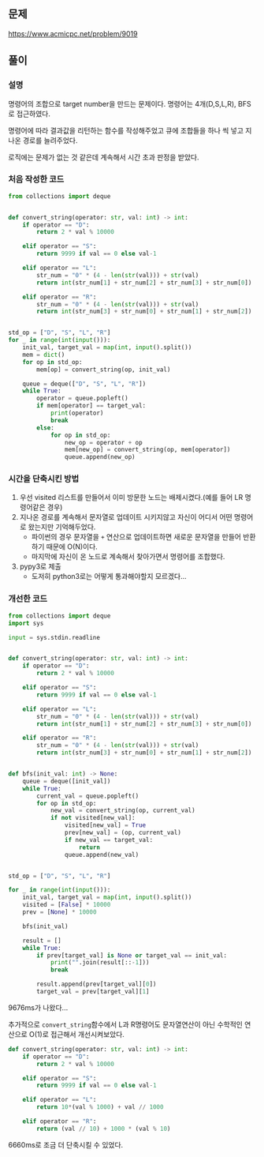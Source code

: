 ## 문제

https://www.acmicpc.net/problem/9019


## 풀이

### 설명

명령어의 조합으로 target number을 만드는 문제이다. 명령어는 4개(D,S,L,R), BFS로 접근하였다.

명령어에 따라 결과값을 리턴하는 함수를 작성해주었고 큐에 조합들을 하나 씩 넣고 지나온 경로를 늘려주었다.

로직에는 문제가 없는 것 같은데 계속해서 시간 초과 판정을 받았다.

### 처음 작성한 코드
```python
from collections import deque


def convert_string(operator: str, val: int) -> int:
    if operator == "D":
        return 2 * val % 10000

    elif operator == "S":
        return 9999 if val == 0 else val-1

    elif operator == "L":
        str_num = "0" * (4 - len(str(val))) + str(val)
        return int(str_num[1] + str_num[2] + str_num[3] + str_num[0])

    elif operator == "R":
        str_num = "0" * (4 - len(str(val))) + str(val)
        return int(str_num[3] + str_num[0] + str_num[1] + str_num[2])


std_op = ["D", "S", "L", "R"]
for _ in range(int(input())):
    init_val, target_val = map(int, input().split())
    mem = dict()
    for op in std_op:
        mem[op] = convert_string(op, init_val)

    queue = deque(["D", "S", "L", "R"])
    while True:
        operator = queue.popleft()
        if mem[operator] == target_val:
            print(operator)
            break
        else:
            for op in std_op:
                new_op = operator + op
                mem[new_op] = convert_string(op, mem[operator])
                queue.append(new_op)
```


### 시간을 단축시킨 방법
1. 우선 visited 리스트를 만들어서 이미 방문한 노드는 배제시켰다.(예를 들어 LR 명령어같은 경우)
2. 지나온 경로를 계속해서 문자열로 업데이트 시키지않고 자신이 어디서 어떤 명령어로 왔는지만 기억해두었다.
    - 파이썬의 경우 문자열을 `+` 연산으로 업데이트하면 새로운 문자열을 만들어 반환하기 때문에 O(N)이다.
    - 마지막에 자신이 온 노드로 계속해서 찾아가면서 명령어를 조합했다.
3. pypy3로 제출
    - 도저히 python3로는 어떻게 통과해야할지 모르겠다...

### 개선한 코드
```python
from collections import deque
import sys

input = sys.stdin.readline


def convert_string(operator: str, val: int) -> int:
    if operator == "D":
        return 2 * val % 10000

    elif operator == "S":
        return 9999 if val == 0 else val-1

    elif operator == "L":
        str_num = "0" * (4 - len(str(val))) + str(val)
        return int(str_num[1] + str_num[2] + str_num[3] + str_num[0])

    elif operator == "R":
        str_num = "0" * (4 - len(str(val))) + str(val)
        return int(str_num[3] + str_num[0] + str_num[1] + str_num[2])


def bfs(init_val: int) -> None:
    queue = deque([init_val])
    while True:
        current_val = queue.popleft()
        for op in std_op:
            new_val = convert_string(op, current_val)
            if not visited[new_val]:
                visited[new_val] = True
                prev[new_val] = (op, current_val)
                if new_val == target_val:
                    return
                queue.append(new_val)


std_op = ["D", "S", "L", "R"]

for _ in range(int(input())):
    init_val, target_val = map(int, input().split())
    visited = [False] * 10000
    prev = [None] * 10000

    bfs(init_val)

    result = []
    while True:
        if prev[target_val] is None or target_val == init_val:
            print("".join(result[::-1]))
            break

        result.append(prev[target_val][0])
        target_val = prev[target_val][1]
```

9676ms가 나왔다...

추가적으로 `convert_string`함수에서 L과 R명령어도 문자열연산이 아닌 수학적인 연산으로 O(1)로 접근해서 개선시켜보았다.

```python
def convert_string(operator: str, val: int) -> int:
    if operator == "D":
        return 2 * val % 10000

    elif operator == "S":
        return 9999 if val == 0 else val-1

    elif operator == "L":
        return 10*(val % 1000) + val // 1000

    elif operator == "R":
        return (val // 10) + 1000 * (val % 10)
```

6660ms로 조금 더 단축시킬 수 있었다.
